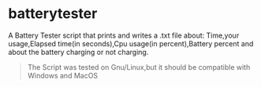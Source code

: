 # batterytester
A Battery Tester script that prints and writes a .txt file about: Time,your usage,Elapsed time(in seconds),Cpu usage(in percent),Battery percent  and about the battery charging or not charging.
>The Script was tested on Gnu/Linux,but it should be compatible with Windows and MacOS
